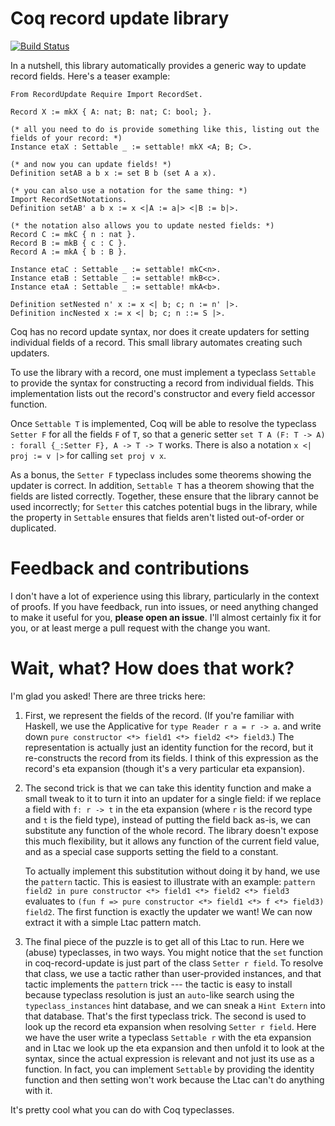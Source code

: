 # Coq record update library

[![Build Status](https://travis-ci.org/tchajed/coq-record-update.svg?branch=master)](https://travis-ci.org/tchajed/coq-record-update)

In a nutshell, this library automatically provides a generic way to update record fields. Here's a teaser example:

```coq
From RecordUpdate Require Import RecordSet.

Record X := mkX { A: nat; B: nat; C: bool; }.

(* all you need to do is provide something like this, listing out the fields of your record: *)
Instance etaX : Settable _ := settable! mkX <A; B; C>.

(* and now you can update fields! *)
Definition setAB a b x := set B b (set A a x).

(* you can also use a notation for the same thing: *)
Import RecordSetNotations.
Definition setAB' a b x := x <|A := a|> <|B := b|>.

(* the notation also allows you to update nested fields: *)
Record C := mkC { n : nat }.
Record B := mkB { c : C }.
Record A := mkA { b : B }.

Instance etaC : Settable _ := settable! mkC<n>.
Instance etaB : Settable _ := settable! mkB<c>.
Instance etaA : Settable _ := settable! mkA<b>.

Definition setNested n' x := x <| b; c; n := n' |>.
Definition incNested x := x <| b; c; n ::= S |>.
```

Coq has no record update syntax, nor does it create updaters for setting individual fields of a record. This small library automates creating such updaters.

To use the library with a record, one must implement a typeclass `Settable` to provide the syntax for constructing a record from individual fields. This implementation lists out the record's constructor and every field accessor function.

Once `Settable T` is implemented, Coq will be able to resolve the typeclass `Setter F` for all the fields `F` of `T`, so that a generic setter `set T A (F: T -> A) : forall {_:Setter F}, A -> T -> T` works. There is also a notation `x <| proj := v |>` for calling `set proj v x`.

As a bonus, the `Setter F` typeclass includes some theorems showing the updater is correct. In addition, `Settable T` has a theorem showing that the fields are listed correctly. Together, these ensure that the library cannot be used incorrectly; for `Setter` this catches potential bugs in the library, while the property in `Settable` ensures that fields aren't listed out-of-order or duplicated.

# Feedback and contributions

I don't have a lot of experience using this library, particularly in the context of proofs. If you have feedback, run into issues, or need anything changed to make it useful for you, **please open an issue**. I'll almost certainly fix it for you, or at least merge a pull request with the change you want.

# Wait, what? How does that work?

I'm glad you asked! There are three tricks here:

1. First, we represent the fields of the record. (If you're familiar with Haskell, we use the Applicative for `type Reader r a = r -> a`. and write down `pure constructor <*> field1 <*> field2 <*> field3`.) The representation is actually just an identity function for the record, but it re-constructs the record from its fields. I think of this expression as the record's eta expansion (though it's a very particular eta expansion).
2. The second trick is that we can take this identity function and make a small tweak to it to turn it into an updater for a single field: if we replace a field with `f: r -> t` in the eta expansion (where `r` is the record type and `t` is the field type), instead of putting the field back as-is, we can substitute any function of the whole record. The library doesn't expose this much flexibility, but it allows any function of the current field value, and as a special case supports setting the field to a constant.

    To actually implement this substitution without doing it by hand, we use the `pattern` tactic. This is easiest to illustrate with an example: `pattern field2 in pure constructor <*> field1 <*> field2 <*> field3` evaluates to `(fun f => pure constructor <*> field1 <*> f <*> field3) field2`. The first function is exactly the updater we want! We can now extract it with a simple Ltac pattern match.
3. The final piece of the puzzle is to get all of this Ltac to run. Here we (abuse) typeclasses, in two ways. You might notice that the `set` function in coq-record-update is just part of the class `Setter r field`. To resolve that class, we use a tactic rather than user-provided instances, and that tactic implements the `pattern` trick --- the tactic is easy to install because typeclass resolution is just an `auto`-like search using the `typeclass_instances` hint database, and we can sneak a `Hint Extern` into that database. That's the first typeclass trick. The second is used to look up the record eta expansion when resolving `Setter r field`. Here we have the user write a typeclass `Settable r` with the eta expansion and in Ltac we look up the eta expansion and then unfold it to look at the syntax, since the actual expression is relevant and not just its use as a function. In fact, you can implement `Settable` by providing the identity function and then setting won't work because the Ltac can't do anything with it.

It's pretty cool what you can do with Coq typeclasses.
